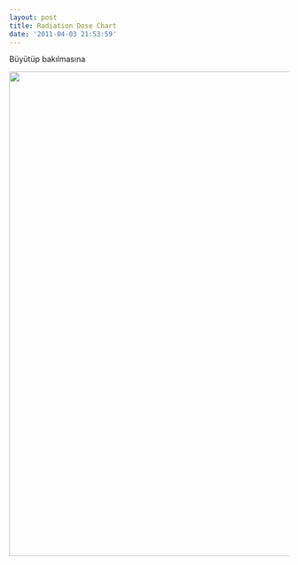 ```yaml
---
layout: post
title: Radiation Dose Chart
date: '2011-04-03 21:53:59'
---
```


Büyütüp bakılmasına

<a href="http://devdala.files.wordpress.com/2011/04/v8puf.png"><img class="aligncenter" src="http://devdala.files.wordpress.com/2011/04/v8puf.png" alt="" width="744" height="873" /></a>